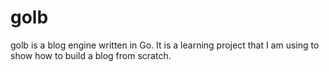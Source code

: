 # golb

golb is a blog engine written in Go. It is a learning project that I am using to show how to build a blog from scratch.
